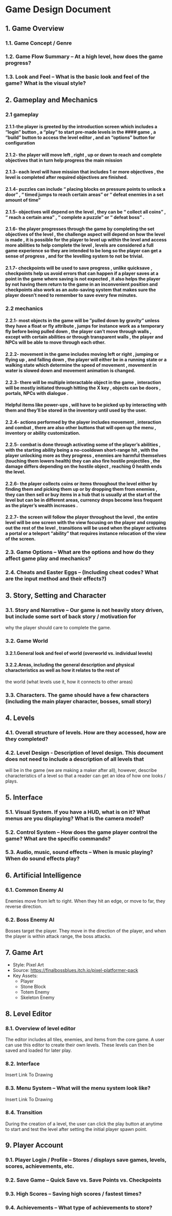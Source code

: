 # Game Design Document

## 1. Game Overview

### 1.1. Game Concept / Genre
### 1.2. Game Flow Summary – At a high level, how does the game progress?
### 1.3. Look and Feel – What is the basic look and feel of the game? What is the visual style?
## 2. Gameplay and Mechanics
### 2.1 gameplay
####  2.1.1-the player is greeted by the introduction screen which includes a “login” button , a “play” to start pre-made levels in the #### game , a “build” button to access the level editor , and an “options” button for configuration
####  2.1.2- the player will move left , right , up or down to reach and complete objectives that in turn help progress the main mission
#### 2.1.3- each level will have mission that includes 1 or more objectives , the level is completed after required objectives are finished.
#### 2.1.4- puzzles can include “ placing blocks  on pressure points to unlock a door” , “ timed jumps to reach certain areas” or “ defeat enemies in a set amount of time”
#### 2.1.5- objectives will depend on the level , they can be “ collect all coins” , “ reach a certain area” , “ complete a puzzle” or “ defeat boss” .
#### 2.1.6- the player progresses through the game by completing the set objectives of the level , the challenge aspect will depend on how the level is made  , it is possible for the player to level up within the level and access more abilities to help complete the level , levels are considered  a full game experience so they are intended to be long so the player can get a sense of progress , and for the levelling system to not be trivial. 
#### 2.1.7- checkpoints will be used  to save progress , unlike quicksave  , checkpoints help us avoid errors that can happen if a player saves at a point in the game where saving is not expected , it also helps the player by not having them return to the game in an inconvenient position and checkpoints also work as an auto-saving system that makes sure the player doesn’t need to remember to save every few minutes.
### 2.2 mechanics
#### 2.2.1- most objects in the game will be ”pulled down by gravity” unless they have a float or fly attribute  , jumps for instance work as a temporary fly  before being pulled down , the player can’t move through walls , except with certain abilities or through transparent walls , the player and NPCs will be able to move through each other.
#### 2.2.2- movement in the game includes moving left or right , jumping or flying up  , and falling down , the player will either be in a running state or a walking state  which determine the speed of movement , movement  in water is slowed down and  movement animation is changed.
#### 2.2.3- there will be multiple interactable object in the game  , interaction will be mostly initiated through hitting the X key , objects can be doors , portals, NPCs with dialogue .
####    Helpful items like power-ups , will have to be picked up by interacting with them and they’ll be stored        in the inventory until used by the user.
#### 2.2.4- actions performed by the player includes movement , interaction and combat , there are also other buttons that will open up the menu , inventory or ability customization.
#### 2.2.5- combat is done through  activating some of the player’s abilities , with the starting ability being a no-cooldown short-range hit  , with the player unlocking more as they progress , enemies  are  harmful themselves (touching them lowers health) they can also fire hostile projectiles  ,  the damage differs depending on the hostile object , reaching 0 health ends the level.
#### 2.2.6- the player collects coins or items throughout the level either by finding them and picking them up or by dropping them from enemies  , they can then sell or buy items in a hub that is usually at the start of the level but can be in different areas, currency drops become less frequent as the player’s wealth increases .
#### 2.2.7- the screen will follow the player throughout the level , the entire level will be one screen with the view focusing on the player and cropping out the rest of the level , transitions will be used when the player activates a portal or a teleport “ability” that requires instance relocation of the view of the screen.

### 2.3. Game Options – What are the options and how do they affect game play and mechanics?
### 2.4. Cheats and Easter Eggs – (Including cheat codes? What are the input method and their effects?)
## 3. Story, Setting and Character
### 3.1. Story and Narrative – Our game is not heavily story driven, but include some sort of back story / motivation for
why the player should care to complete the game.
### 3.2. Game World
#### 3.2.1.General look and feel of world (overworld vs. individual levels)
#### 3.2.2.Areas, including the general description and physical characteristics as well as how it relates to the rest of
the world (what levels use it, how it connects to other areas)
### 3.3. Characters. The game should have a few characters (including the main player character, bosses, small story)
## 4. Levels
### 4.1. Overall structure of levels. How are they accessed, how are they completed?
### 4.2. Level Design - Description of level design. This document does not need to include a description of all levels that
will be in the game (we are making a maker after all), however, describe characteristics of a level so that a
reader can get an idea of how one looks / plays.
## 5. Interface
### 5.1. Visual System. If you have a HUD, what is on it? What menus are you displaying? What is the camera model?
### 5.2. Control System – How does the game player control the game? What are the specific commands?
### 5.3. Audio, music, sound effects – When is music playing? When do sound effects play?
## 6. Artificial Intelligence
### 6.1. Common Enemy AI
   Enemies move from left to right. When they hit an edge, or move to far, they reverse direction.
### 6.2. Boss Enemy AI
   Bosses target the player. They move in the direction of the player, and when the player is within attack range, the boss attacks.
## 7. Game Art
- Style: Pixel Art
- Source: https://finalbossblues.itch.io/pixel-platformer-pack
- Key Assets:
  - Player
  - Stone Block
  - Totem Enemy
  - Skeleton Enemy
## 8. Level Editor
### 8.1. Overview of level editor
   The editor includes all tiles, enemies, and items from the core game. A user can use this editor to create their own levels. These levels can then be saved and loaded for later play.
### 8.2. Interface
   Insert Link To Drawing
### 8.3. Menu System – What will the menu system look like?
   Insert Link To Drawing
### 8.4. Transition 
   During the creation of a level, the user can click the play button at anytime to start and test the level after setting the initial player spawn point.
## 9. Player Account
### 9.1. Player Login / Profile – Stores / displays save games, levels, scores, achievements, etc.
### 9.2. Save Game – Quick Save vs. Save Points vs. Checkpoints
### 9.3. High Scores – Saving high scores / fastest times?
### 9.4. Achievements – What type of achievements to store? 
